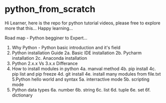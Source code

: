 # python_from_scratch
Hi Learner, here is the repo for python tutorial videos, please free to explore more that this... Happy learning...


Road map - Python begginer to Expert...
1. Why Python - Python basic introduction and it's field
2. Python installation Guide
  2a. Basic IDE installation
  2b. Pycharm installation
  2c. Anaconda installation
3. Python 2.x.x Vs 3.x.x Differance
4. How to install modules in python
  4a. manval method
  4b. pip install
  4c. pip list and pip freeze
  4d. git install
  4e. install many modules from file.txt
5.Python hello world and syntax
  5a. interractive mode
  5b. scripting mode
6. Python data types
  6a. number
  6b. string
  6c. list
  6d. tuple
  6e. set
  6f. dictionary
